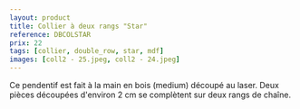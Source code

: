 ```yaml
---
layout: product
title: Collier à deux rangs "Star"
reference: DBCOLSTAR
prix: 22
tags: [collier, double_row, star, mdf]
images: [coll2 - 25.jpeg, coll2 - 24.jpeg]
---
```

Ce pendentif est fait à la main en bois (medium) découpé au laser. Deux pièces découpées d'environ 2&nbsp;cm se complètent sur deux rangs de chaîne.